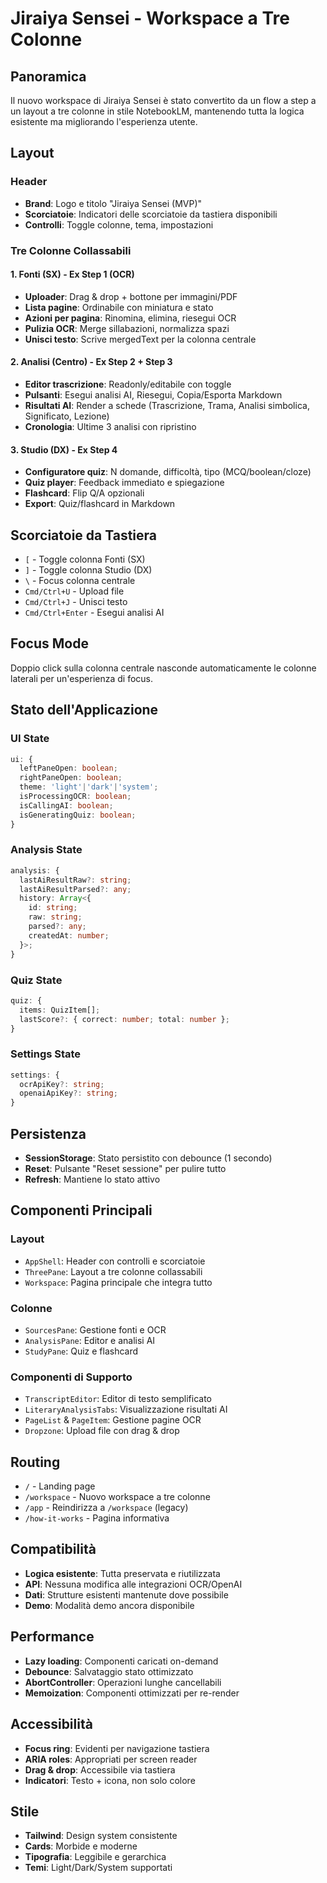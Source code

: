 # Jiraiya Sensei - Workspace a Tre Colonne

## Panoramica

Il nuovo workspace di Jiraiya Sensei è stato convertito da un flow a step a un layout a tre colonne in stile NotebookLM, mantenendo tutta la logica esistente ma migliorando l'esperienza utente.

## Layout

### Header
- **Brand**: Logo e titolo "Jiraiya Sensei (MVP)"
- **Scorciatoie**: Indicatori delle scorciatoie da tastiera disponibili
- **Controlli**: Toggle colonne, tema, impostazioni

### Tre Colonne Collassabili

#### 1. Fonti (SX) - Ex Step 1 (OCR)
- **Uploader**: Drag & drop + bottone per immagini/PDF
- **Lista pagine**: Ordinabile con miniatura e stato
- **Azioni per pagina**: Rinomina, elimina, riesegui OCR
- **Pulizia OCR**: Merge sillabazioni, normalizza spazi
- **Unisci testo**: Scrive mergedText per la colonna centrale

#### 2. Analisi (Centro) - Ex Step 2 + Step 3
- **Editor trascrizione**: Readonly/editabile con toggle
- **Pulsanti**: Esegui analisi AI, Riesegui, Copia/Esporta Markdown
- **Risultati AI**: Render a schede (Trascrizione, Trama, Analisi simbolica, Significato, Lezione)
- **Cronologia**: Ultime 3 analisi con ripristino

#### 3. Studio (DX) - Ex Step 4
- **Configuratore quiz**: N domande, difficoltà, tipo (MCQ/boolean/cloze)
- **Quiz player**: Feedback immediato e spiegazione
- **Flashcard**: Flip Q/A opzionali
- **Export**: Quiz/flashcard in Markdown

## Scorciatoie da Tastiera

- `[` - Toggle colonna Fonti (SX)
- `]` - Toggle colonna Studio (DX)
- `\` - Focus colonna centrale
- `Cmd/Ctrl+U` - Upload file
- `Cmd/Ctrl+J` - Unisci testo
- `Cmd/Ctrl+Enter` - Esegui analisi AI

## Focus Mode

Doppio click sulla colonna centrale nasconde automaticamente le colonne laterali per un'esperienza di focus.

## Stato dell'Applicazione

### UI State
```typescript
ui: {
  leftPaneOpen: boolean;
  rightPaneOpen: boolean;
  theme: 'light'|'dark'|'system';
  isProcessingOCR: boolean;
  isCallingAI: boolean;
  isGeneratingQuiz: boolean;
}
```

### Analysis State
```typescript
analysis: {
  lastAiResultRaw?: string;
  lastAiResultParsed?: any;
  history: Array<{
    id: string;
    raw: string;
    parsed?: any;
    createdAt: number;
  }>;
}
```

### Quiz State
```typescript
quiz: {
  items: QuizItem[];
  lastScore?: { correct: number; total: number };
}
```

### Settings State
```typescript
settings: {
  ocrApiKey?: string;
  openaiApiKey?: string;
}
```

## Persistenza

- **SessionStorage**: Stato persistito con debounce (1 secondo)
- **Reset**: Pulsante "Reset sessione" per pulire tutto
- **Refresh**: Mantiene lo stato attivo

## Componenti Principali

### Layout
- `AppShell`: Header con controlli e scorciatoie
- `ThreePane`: Layout a tre colonne collassabili
- `Workspace`: Pagina principale che integra tutto

### Colonne
- `SourcesPane`: Gestione fonti e OCR
- `AnalysisPane`: Editor e analisi AI
- `StudyPane`: Quiz e flashcard

### Componenti di Supporto
- `TranscriptEditor`: Editor di testo semplificato
- `LiteraryAnalysisTabs`: Visualizzazione risultati AI
- `PageList` & `PageItem`: Gestione pagine OCR
- `Dropzone`: Upload file con drag & drop

## Routing

- `/` - Landing page
- `/workspace` - Nuovo workspace a tre colonne
- `/app` - Reindirizza a `/workspace` (legacy)
- `/how-it-works` - Pagina informativa

## Compatibilità

- **Logica esistente**: Tutta preservata e riutilizzata
- **API**: Nessuna modifica alle integrazioni OCR/OpenAI
- **Dati**: Strutture esistenti mantenute dove possibile
- **Demo**: Modalità demo ancora disponibile

## Performance

- **Lazy loading**: Componenti caricati on-demand
- **Debounce**: Salvataggio stato ottimizzato
- **AbortController**: Operazioni lunghe cancellabili
- **Memoization**: Componenti ottimizzati per re-render

## Accessibilità

- **Focus ring**: Evidenti per navigazione tastiera
- **ARIA roles**: Appropriati per screen reader
- **Drag & drop**: Accessibile via tastiera
- **Indicatori**: Testo + icona, non solo colore

## Stile

- **Tailwind**: Design system consistente
- **Cards**: Morbide e moderne
- **Tipografia**: Leggibile e gerarchica
- **Temi**: Light/Dark/System supportati
